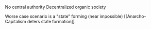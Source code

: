 No central authority
Decentralized organic society

Worse case scenario is a "state" forming (near impossible) [[Anarcho-Capitalism deters state formation]]